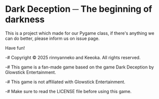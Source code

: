 # Dark Deception ─ The beginning of darkness

This is a project which made for our Pygame class, if there's anything we can do better, please inform us on issue page.

Have fun!

-# Copyright © 2025 rinnyanneko and Keeoka. All rights reserved.

-# This game is a fan-made game based on the game Dark Deception by Glowstick Entertainment.

-# This game is not affiliated with Glowstick Entertainment.

-# Make sure to read the LICENSE file before using this game.